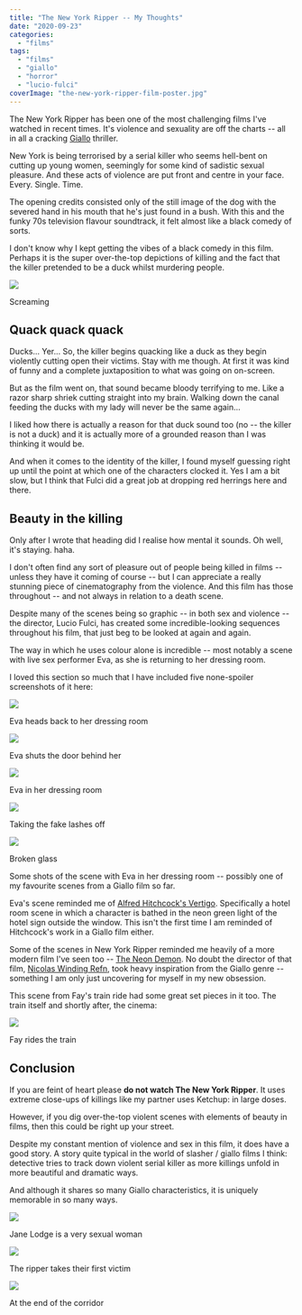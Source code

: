 ```yaml
---
title: "The New York Ripper -- My Thoughts"
date: "2020-09-23"
categories: 
  - "films"
tags: 
  - "films"
  - "giallo"
  - "horror"
  - "lucio-fulci"
coverImage: "the-new-york-ripper-film-poster.jpg"
---
```


The New York Ripper has been one of the most challenging films I've watched in recent times. It's violence and sexuality are off the charts -- all in all a cracking [Giallo](https://davidpeach.co.uk/tag/giallo/) thriller.

New York is being terrorised by a serial killer who seems hell-bent on cutting up young women, seemingly for some kind of sadistic sexual pleasure. And these acts of violence are put front and centre in your face. Every. Single. Time.

The opening credits consisted only of the still image of the dog with the severed hand in his mouth that he's just found in a bush. With this and the funky 70s television flavour soundtrack, it felt almost like a black comedy of sorts.

I don't know why I kept getting the vibes of a black comedy in this film. Perhaps it is the super over-the-top depictions of killing and the fact that the killer pretended to be a duck whilst murdering people.

[![](images/Scream.jpg)](https://davidpeach.co.uk/wp-content/uploads/2023/05/Scream.jpg)

Screaming

## Quack quack quack

Ducks... Yer... So, the killer begins quacking like a duck as they begin violently cutting open their victims. Stay with me though. At first it was kind of funny and a complete juxtaposition to what was going on on-screen.

But as the film went on, that sound became bloody terrifying to me. Like a razor sharp shriek cutting straight into my brain. Walking down the canal feeding the ducks with my lady will never be the same again...

I liked how there is actually a reason for that duck sound too (no -- the killer is not a duck) and it is actually more of a grounded reason than I was thinking it would be.

And when it comes to the identity of the killer, I found myself guessing right up until the point at which one of the characters clocked it. Yes I am a bit slow, but I think that Fulci did a great job at dropping red herrings here and there.

## Beauty in the killing

Only after I wrote that heading did I realise how mental it sounds. Oh well, it's staying. haha.

I don't often find any sort of pleasure out of people being killed in films -- unless they have it coming of course -- but I can appreciate a really stunning piece of cinematography from the violence. And this film has those throughout -- and not always in relation to a death scene.

Despite many of the scenes being so graphic -- in both sex and violence -- the director, Lucio Fulci, has created some incredible-looking sequences throughout his film, that just beg to be looked at again and again.

The way in which he uses colour alone is incredible -- most notably a scene with live sex performer Eva, as she is returning to her dressing room.

I loved this section so much that I have included five none-spoiler screenshots of it here:

[![](images/Eva-heads-back-to-her-dressing-room.jpg)](https://davidpeach.co.uk/wp-content/uploads/2023/05/Eva-heads-back-to-her-dressing-room.jpg)

Eva heads back to her dressing room

[![](images/Eva-shuts-the-door-behind-her.jpg)](https://davidpeach.co.uk/wp-content/uploads/2023/05/Eva-shuts-the-door-behind-her.jpg)

Eva shuts the door behind her

[![](images/Eva-in-her-dressing-room.jpg)](https://davidpeach.co.uk/wp-content/uploads/2023/05/Eva-in-her-dressing-room.jpg)

Eva in her dressing room

[![](images/Taking-the-fake-lashes-off.jpg)](https://davidpeach.co.uk/wp-content/uploads/2023/05/Taking-the-fake-lashes-off.jpg)

Taking the fake lashes off

[![](images/Broken-glass.jpg)](https://davidpeach.co.uk/wp-content/uploads/2023/05/Broken-glass.jpg)

Broken glass

Some shots of the scene with Eva in her dressing room -- possibly one of my favourite scenes from a Giallo film so far.

Eva's scene reminded me of [Alfred Hitchcock's Vertigo](https://en.wikipedia.org/wiki/Vertigo_%28film%29). Specifically a hotel room scene in which a character is bathed in the neon green light of the hotel sign outside the window. This isn't the first time I am reminded of Hitchcock's work in a Giallo film either.

Some of the scenes in New York Ripper reminded me heavily of a more modern film I've seen too -- [The Neon Demon](https://davidpeach.co.uk/2017/10/02/thoughts-on-the-film-neon-demon/). No doubt the director of that film, [Nicolas Winding Refn](https://en.wikipedia.org/wiki/Nicolas_Winding_Refn), took heavy inspiration from the Giallo genre -- something I am only just uncovering for myself in my new obsession.

This scene from Fay's train ride had some great set pieces in it too. The train itself and shortly after, the cinema:

[![](images/Fay-rides-the-train.jpg)](https://davidpeach.co.uk/wp-content/uploads/2023/05/Fay-rides-the-train.jpg)

Fay rides the train

## Conclusion

If you are feint of heart please **do not watch The New York Ripper**. It uses extreme close-ups of killings like my partner uses Ketchup: in large doses.

However, if you dig over-the-top violent scenes with elements of beauty in films, then this could be right up your street.

Despite my constant mention of violence and sex in this film, it does have a good story. A story quite typical in the world of slasher / giallo films I think: detective tries to track down violent serial killer as more killings unfold in more beautiful and dramatic ways.

And although it shares so many Giallo characteristics, it is uniquely memorable in so many ways.

[![](images/Jane-Lodge-is-a-very-sexual-woman.jpg)](https://davidpeach.co.uk/wp-content/uploads/2023/05/Jane-Lodge-is-a-very-sexual-woman.jpg)

Jane Lodge is a very sexual woman

[![](images/The-ripper-takes-their-first-victim.jpg)](https://davidpeach.co.uk/wp-content/uploads/2023/05/The-ripper-takes-their-first-victim.jpg)

The ripper takes their first victim

[![](images/At-the-end-of-the-corridor.jpg)](https://davidpeach.co.uk/wp-content/uploads/2023/05/At-the-end-of-the-corridor.jpg)

At the end of the corridor
